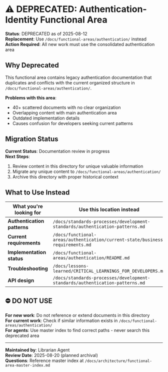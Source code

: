 # ⚠️ DEPRECATED: Authentication-Identity Functional Area

**Status**: DEPRECATED as of 2025-08-12  
**Replacement**: Use `/docs/functional-areas/authentication/` instead  
**Action Required**: All new work must use the consolidated authentication area  

## Why Deprecated

This functional area contains legacy authentication documentation that duplicates and conflicts with the current organized structure in `/docs/functional-areas/authentication/`.

**Problems with this area**:
- 40+ scattered documents with no clear organization
- Overlapping content with main authentication area
- Outdated implementation details
- Causes confusion for developers seeking current patterns

## Migration Status

**Current Status**: Documentation review in progress  
**Next Steps**:
1. Review content in this directory for unique valuable information
2. Migrate any unique content to `/docs/functional-areas/authentication/`
3. Archive this directory with proper historical context

## What to Use Instead

| What you're looking for | Use this location instead |
|-------------------------|---------------------------|
| **Authentication patterns** | `/docs/standards-processes/development-standards/authentication-patterns.md` |
| **Current requirements** | `/docs/functional-areas/authentication/current-state/business-requirements.md` |
| **Implementation status** | `/docs/functional-areas/authentication/README.md` |
| **Troubleshooting** | `/docs/lessons-learned/CRITICAL_LEARNINGS_FOR_DEVELOPERS.md` |
| **API design** | `/docs/standards-processes/development-standards/authentication-patterns.md` |

## ⛔ DO NOT USE

**For new work**: Do not reference or extend documents in this directory  
**For current work**: Check if similar information exists in `/docs/functional-areas/authentication/`  
**For agents**: Use master index to find correct paths - never search this deprecated area  

---

**Maintained by**: Librarian Agent  
**Review Date**: 2025-08-20 (planned archival)  
**Questions**: Reference master index at `/docs/architecture/functional-area-master-index.md`